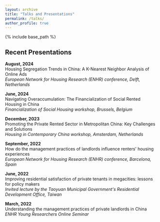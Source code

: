 ```yaml
---
layout: archive
title: "Talks and Presentations"
permalink: /talks/
author_profile: true
---
```


{% include base_path %}

## Recent Presentations

**August, 2024**  
Housing Segregation Trends in China: A K-Nearest Neighbor Analysis of Online Ads  
*European Network for Housing Research (ENHR) conference, Delft, Netherlands*

**June, 2024**  
Navigating Overaccumulation: The Financialization of Social Rented Housing in China  
*Financialization of Social Housing workshop, Brussels, Belgium*

**December, 2023**  
Promoting the Private Rented Sector in Metropolitan China: Key Challenges and Solutions  
*Housing in Contemporary China workshop, Amsterdam, Netherlands*

**September, 2022**  
How do the management practices of landlords influence renters' housing experiences  
*European Network for Housing Research (ENHR) conference, Barcelona, Spain*

**June, 2022**  
Improving residential satisfaction of private tenants in megacities: lessons for policy makers  
*Invited lecture by the Taoyuan Municipal Government's Residential Development Office, Taiwan*

**March, 2022**  
Understanding the management practices of private landlords in China  
*ENHR Young Researchers Online Seminar*
